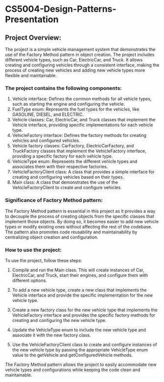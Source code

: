# CS5004-Design-Patterns-Presentation

## Project Overview:

The project is a simple vehicle management system that demonstrates the use of the Factory Method pattern in object creation. The project includes different vehicle types, such as Car, ElectricCar, and Truck. It allows creating and configuring vehicles through a consistent interface, making the process of creating new vehicles and adding new vehicle types more flexible and maintainable.

### The project contains the following components:

1. Vehicle interface: Defines the common methods for all vehicle types, such as starting the engine and configuring the vehicle.
2. FuelType enum: Represents the fuel types for the vehicles, like GASOLINE, DIESEL, and ELECTRIC.
3. Vehicle classes: Car, ElectricCar, and Truck classes that implement the Vehicle interface, providing specific implementations for each vehicle type.
4. VehicleFactory interface: Defines the factory methods for creating vehicles and configured vehicles.
5. Vehicle factory classes: CarFactory, ElectricCarFactory, and TruckFactory classes that implement the VehicleFactory interface, providing a specific factory for each vehicle type.
6. VehicleType enum: Represents the different vehicle types and associates them with their respective factories.
7. VehicleFactoryClient class: A class that provides a simple interface for creating and configuring vehicles based on their types.
8. Main class: A class that demonstrates the use of the VehicleFactoryClient to create and configure vehicles.

### Significance of Factory Method pattern:

The Factory Method pattern is essential in this project as it provides a way to decouple the process of creating objects from the specific classes that implement those objects. By doing so, it becomes easier to add new vehicle types or modify existing ones without affecting the rest of the codebase. The pattern also promotes code reusability and maintainability by centralizing object creation and configuration.

### How to use the project:

To use the project, follow these steps:

1. Compile and run the Main class. This will create instances of Car, ElectricCar, and Truck, start their engines, and configure them with different options.

2. To add a new vehicle type, create a new class that implements the Vehicle interface and provide the specific implementation for the new vehicle type.

3. Create a new factory class for the new vehicle type that implements the VehicleFactory interface and provides the specific factory methods for creating and configuring the new vehicle type.

4. Update the VehicleType enum to include the new vehicle type and associate it with the new factory class.

5. Use the VehicleFactoryClient class to create and configure instances of the new vehicle type by passing the appropriate VehicleType enum value to the getVehicle and getConfiguredVehicle methods.

The Factory Method pattern allows the project to easily accommodate new vehicle types and configurations while keeping the code clean and maintainable.
